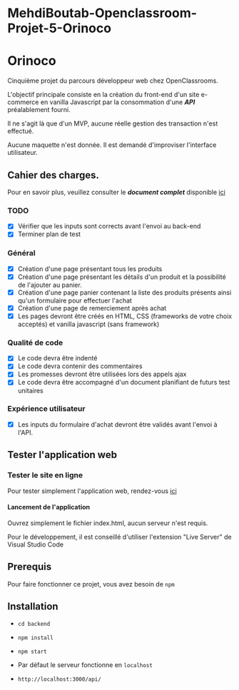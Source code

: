 # MehdiBoutab-Openclassroom-Projet-5-Orinoco
# Orinoco

Cinquième projet du parcours développeur web chez OpenClassrooms.

L'objectif principale consiste en la création du front-end d'un site e-commerce en vanilla Javascript par la consommation d'une ***API*** préalablement fourni.

Il ne s'agit là que d'un MVP, aucune réelle gestion des transaction n'est effectué.

Aucune maquette n'est donnée. Il est demandé d'improviser l'interface utilisateur.

## Cahier des charges.
Pour en savoir plus, veuillez consulter le ***document complet*** disponible [ici]()

### TODO

- [x] Vérifier que les inputs sont corrects avant l'envoi au back-end
- [x] Terminer plan de test
### Général

- [x] Création d'une page présentant tous les produits
- [x] Création d'une page présentant les détails d'un produit et la possibilité de l'ajouter au panier.
- [x] Création d'une page panier contenant la liste des produits présents ainsi qu'un formulaire pour effectuer l'achat
- [x] Création d'une page de remerciement après achat
- [x] Les pages devront être créés en HTML, CSS (frameworks de votre choix acceptés) et vanilla javascript (sans framework) 

### Qualité de code

- [x] Le code devra être indenté
- [x] Le code devra contenir des commentaires
- [x] Les promesses devront être utilisées lors des appels ajax
- [x] Le code devra être accompagné d'un document planifiant de futurs test unitaires

### Expérience utilisateur

- [x] Les inputs du formulaire d'achat devront être validés avant l'envoi à l'API.

## Tester l'application web

### Tester le site en ligne

Pour tester simplement l'application web, rendez-vous [ici]()

#### Lancement de l'application

Ouvrez simplement le fichier index.html, aucun serveur n'est requis.

Pour le développement, il est conseillé d'utiliser l'extension "Live Server" de Visual Studio Code

## Prerequis 

Pour faire fonctionner ce projet, vous avez besoin de `npm`
## Installation
  
* `cd backend`
* `npm install`
* `npm start`

* Par défaut le serveur fonctionne en `localhost`
* `http://localhost:3000/api/`
